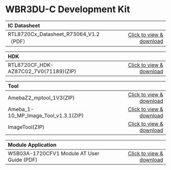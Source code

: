 
# WBR3DU-C Development Kit





|    IC Datasheet    |      |
|:-------|------:|
| RTL8720Cx_Datasheet_R73064_V1.2（PDF） | [Click to view & download](/assets/download/8720cf/RTL8720Cx_Datasheet_R73064_V1.2.pdf) |


|   HDK     |      |
|:-------|------:|
| RTL8720CF_HDK-AZ87C02_7V0(71189)(ZIP) | [Click to view & download](/assets/download/8720cf/RTL8720CF_HDK-AZ87C02_7V0(71189).zip) |

<!-- |    SDK    |      |
|:-------|------:|
| SDK-ameba(ZIP) | [点击下载](/assets/download/8720cf/00018588-sdk-ameba-v7.1d(19346).zip) | -->






|    Tool    |      |
|:-------|------:|
| AmebaZ2_mptool_1V3(ZIP) | [Click to view & download](/assets/download/8720cf/AmebaZ2_mptool_1V3.zip) |
| Ameba_1-10_MP_Image_Tool_v1.3.1(ZIP) | [Click to view & download](/assets/download/8720cf/Ameba_1-10_MP_Image_Tool_v1.3.1(79783).zip) |
| ImageTool(ZIP) | [Click to view & download](/assets/download/8720cf/2022_0520_ImageTool(85511).zip) |

|    Module Application    |      |
|:-------|------:|
| W5B03A-1720CFV1 Module AT User Guide (PDF) | [Click to view & download](/assets/download/8720cf/RTL8720cf-AT指令介绍及应用示例.pdf) |



